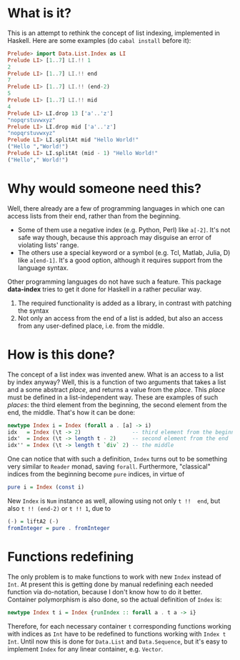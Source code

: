 # What is it?

This is an attempt to rethink the concept of list indexing, implemented in 
Haskell. Here are some examples (do `cabal install` before it):

```haskell
Prelude> import Data.List.Index as LI
Prelude LI> [1..7] LI.!! 1
2
Prelude LI> [1..7] LI.!! end
7
Prelude LI> [1..7] LI.!! (end-2)
5
Prelude LI> [1..7] LI.!! mid
4
Prelude LI> LI.drop 13 ['a'..'z']
"nopqrstuvwxyz"
Prelude LI> LI.drop mid ['a'..'z']
"nopqrstuvwxyz"
Prelude LI> LI.splitAt mid "Hello World!"
("Hello ","World!")
Prelude LI> LI.splitAt (mid - 1) "Hello World!"
("Hello"," World!")
```

# Why would someone need this?

Well, there already are a few of programming languages in which one can access 
lists from their end, rather than from the beginning.

* Some of them use a negative index (e.g. Python, Perl) like `a[-2]`. It's 
not safe way though, because this approach may disguise an error of violating 
lists' range.
* The others use a special keyword or a symbol (e.g. Tcl, Matlab, Julia, D) 
like `a[end-1]`. It's a good option, although it requires support from the 
language syntax.

Other programming languages do not have such a feature. This package 
**data-index** tries to get it done for Haskell in a rather peculiar way.

1. The required functionality is added as a library, in contrast with patching 
the syntax
2. Not only an access from the end of a list is added, but also an access from 
any user-defined place, i.e. from the middle.

# How is this done?

The concept of a list index was invented anew. What is an access to a list by 
index anyway? Well, this is a function of two arguments that takes a list and 
a some abstract *place*, and returns a value from the *place*. This *place* 
must be defined in a list-independent way. These are examples of such 
*places*: the third element from the beginning, the second element from the 
end, the middle. That's how it can be done:

```haskell
newtype Index i = Index (forall a . [a] -> i)
idx   = Index (\t -> 2)                -- third element from the beginning
idx'  = Index (\t -> length t - 2)     -- second element from the end
idx'' = Index (\t -> length t `div` 2) -- the middle
```

One can notice that with such a definition, `Index` turns out to be something 
very similar to `Reader` monad, saving `forall`. Furthermore, "classical" 
indices from the beginning become `pure` indices, in virtue of
    
```haskell
pure i = Index (const i)
```

New `Index` is `Num` instance as well, allowing using not only `t !!  end`, 
but also `t !! (end-2)` or `t !! 1`, due to

```haskell
(-) = liftA2 (-)
fromInteger = pure . fromInteger
```

# Functions redefining

The only problem is to make functions to work with new `Index` instead of 
`Int`. At present this is getting done by manual redefining each needed 
function via do-notation, because I don't know how to do it better. Container 
polymorphism is also done, so the actual definition of `Index` is:

```haskell
newtype Index t i = Index {runIndex :: forall a . t a -> i}
```

Therefore, for each necessary container `t` corresponding functions working 
with indices as `Int` have to be redefined to functions working with `Index t 
Int`. Until now this is done for `Data.List` and `Data.Sequence`, but it's 
easy to implement `Index` for any linear container, e.g. `Vector`.
